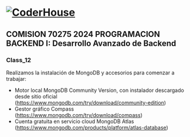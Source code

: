 # [![CoderHouse](https://www.coderhouse.com/imgs/ch.svg)](https://www.coderhouse.com/)

## COMISION 70275 2024 PROGRAMACION BACKEND I: Desarrollo Avanzado de Backend
### Class_12

Realizamos la instalación de MongoDB y accesorios para comenzar a trabajar:

* Motor local MongoDB Community Version, con instalador descargado desde sitio oficial (https://www.mongodb.com/try/download/community-edition)
* Gestor gráfico Compass (https://www.mongodb.com/try/download/compass)
* Cuenta gratuita en servicio cloud MongoDB Atlas (https://www.mongodb.com/products/platform/atlas-database)
